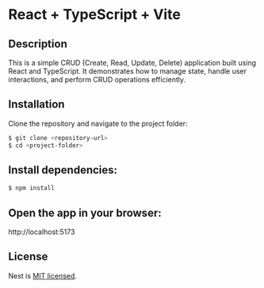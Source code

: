 # React + TypeScript + Vite

## Description

This is a simple CRUD (Create, Read, Update, Delete) application built using React and TypeScript. It demonstrates how to manage state, handle user interactions, and perform CRUD operations efficiently.

## Installation
Clone the repository and navigate to the project folder:
```bash
$ git clone <repository-url>
$ cd <project-folder>
```
## Install dependencies:
```bash
$ npm install
```
## Open the app in your browser:
http://localhost:5173

## License

Nest is [MIT licensed](https://github.com/nestjs/nest/blob/master/LICENSE).


